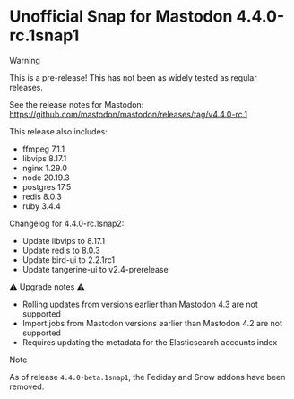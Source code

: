 # Unofficial Snap for Mastodon 4.4.0-rc.1snap1

> [!WARNING]
> This is a pre-release! This has not been as widely tested as regular releases.

See the release notes for Mastodon: https://github.com/mastodon/mastodon/releases/tag/v4.4.0-rc.1

This release also includes:

* ffmpeg 7.1.1
* libvips 8.17.1
* nginx 1.29.0
* node 20.19.3
* postgres 17.5
* redis 8.0.3
* ruby 3.4.4

Changelog for 4.4.0-rc.1snap2:

* Update libvips to 8.17.1
* Update redis to 8.0.3
* Update bird-ui to 2.2.1rc1
* Update tangerine-ui to v2.4-prerelease

⚠️ Upgrade notes ⚠️

* Rolling updates from versions earlier than Mastodon 4.3 are not supported
* Import jobs from Mastodon versions earlier than Mastodon 4.2 are not supported
* Requires updating the metadata for the Elasticsearch accounts index

> [!NOTE]
> As of release `4.4.0-beta.1snap1`, the Fediday and Snow addons have been removed.
